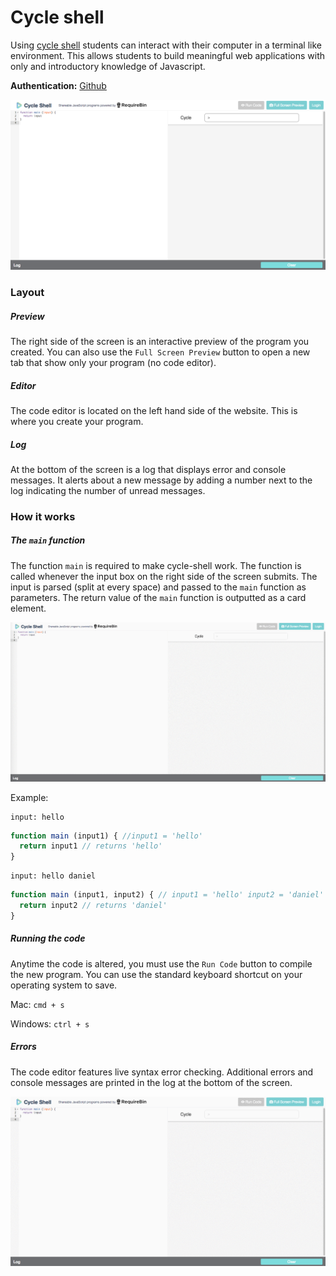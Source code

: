 # Cycle shell

Using [cycle shell](http://cycle.sh) students can interact with their computer in a terminal like environment. This allows students to build meaningful web applications with only and introductory knowledge of Javascript.

**Authentication:** [Github](http://github.com)

![alt text](../images/home.png "cycle shell homepage")

### Layout

##### Preview
The right side of the screen is an interactive preview of the program you created. You can also use the `Full Screen Preview` button to open a new tab that show only your program (no code editor).

##### Editor
The code editor is located on the left hand side of the website. This is where you create your program.

##### Log
At the bottom of the screen is a log that displays error and console messages. It alerts about a new message by adding a number next to the log indicating the number of unread messages.

### How it works

##### The `main` function
The function `main` is required to make cycle-shell work. The function is called whenever the input box on the right side of the screen submits. The input is parsed (split at every space) and passed to the `main` function as parameters. The return value of the `main` function is outputted as a card element.

![alt text](../images/home.gif "cycle shell basic")

Example:

```
input: hello
```
```js
function main (input1) { //input1 = 'hello'
  return input1 // returns 'hello'
}
```

```
input: hello daniel
```
```js
function main (input1, input2) { // input1 = 'hello' input2 = 'daniel'
  return input2 // returns 'daniel'
}
```

##### Running the code
Anytime the code is altered, you must use the `Run Code` button to compile the new program. You can use the standard keyboard shortcut on your operating system to save.

Mac: `cmd + s`

Windows: `ctrl + s`

##### Errors
The code editor features live syntax error checking. Additional errors and console messages are printed in the log at the bottom of the screen.

![alt text](../images/errors.gif "errors")

